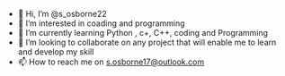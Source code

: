 - 👋 Hi, I’m @s_osborne22
- 👀 I’m interested in coading and programming
- 🌱 I’m currently learning Python , c+, C++, coding and Programming 
- 💞️ I’m looking to collaborate on any project that will enable me to learn and develop my skill
- 📫 How to reach me on s.osborne17@outlook.com

<!---
osbornep87/osbornep87 is a ✨ special ✨ repository because its `README.md` (this file) appears on your GitHub profile.
You can click the Preview link to take a look at your changes.
--->
